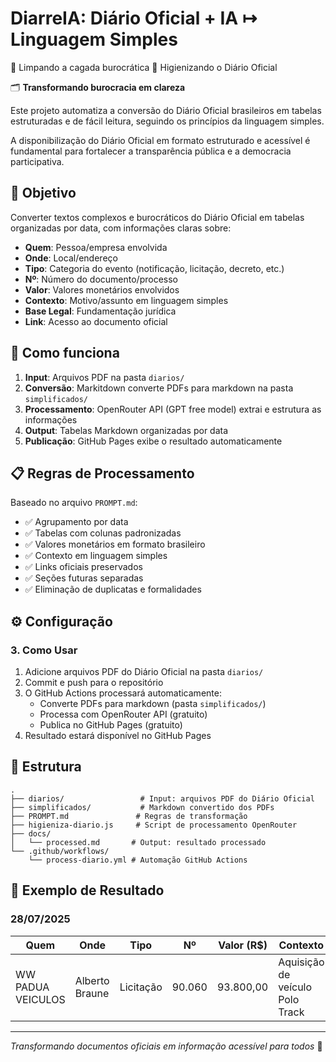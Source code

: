 # DiarreIA: Diário Oficial + IA ↦ Linguagem Simples

🚽 Limpando a cagada burocrática
💼 Higienizando o Diário Oficial

🗂️ **Transformando burocracia em clareza**

Este projeto automatiza a conversão do Diário Oficial brasileiros em tabelas estruturadas e de fácil leitura, seguindo os princípios da linguagem simples.

A disponibilização do Diário Oficial em formato estruturado e acessível é fundamental para fortalecer a transparência pública e a democracia participativa.

## 🎯 Objetivo

Converter textos complexos e burocráticos do Diário Oficial em tabelas organizadas por data, com informações claras sobre:

- **Quem**: Pessoa/empresa envolvida
- **Onde**: Local/endereço
- **Tipo**: Categoria do evento (notificação, licitação, decreto, etc.)
- **Nº**: Número do documento/processo
- **Valor**: Valores monetários envolvidos
- **Contexto**: Motivo/assunto em linguagem simples
- **Base Legal**: Fundamentação jurídica
- **Link**: Acesso ao documento oficial

## 🚀 Como funciona

1. **Input**: Arquivos PDF na pasta `diarios/`
2. **Conversão**: Markitdown converte PDFs para markdown na pasta `simplificados/`
3. **Processamento**: OpenRouter API (GPT free model) extrai e estrutura as informações
4. **Output**: Tabelas Markdown organizadas por data
5. **Publicação**: GitHub Pages exibe o resultado automaticamente

## 📋 Regras de Processamento

Baseado no arquivo `PROMPT.md`:

- ✅ Agrupamento por data
- ✅ Tabelas com colunas padronizadas
- ✅ Valores monetários em formato brasileiro
- ✅ Contexto em linguagem simples
- ✅ Links oficiais preservados
- ✅ Seções futuras separadas
- ✅ Eliminação de duplicatas e formalidades

## ⚙️ Configuração

### 3. Como Usar
1. Adicione arquivos PDF do Diário Oficial na pasta `diarios/`
2. Commit e push para o repositório
3. O GitHub Actions processará automaticamente:
   - Converte PDFs para markdown (pasta `simplificados/`)
   - Processa com OpenRouter API (gratuito)
   - Publica no GitHub Pages (gratuito)
4. Resultado estará disponível no GitHub Pages

## 📁 Estrutura

```
.
├── diarios/                 # Input: arquivos PDF do Diário Oficial
├── simplificados/           # Markdown convertido dos PDFs
├── PROMPT.md               # Regras de transformação
├── higieniza-diario.js     # Script de processamento OpenRouter
├── docs/
│   └── processed.md       # Output: resultado processado
└── .github/workflows/
    └── process-diario.yml # Automação GitHub Actions
```

## 🎨 Exemplo de Resultado

### 28/07/2025

| Quem | Onde | Tipo | Nº | Valor (R$) | Contexto | Base Legal | Link |
|---|---|---|---|---|---|---|---|
| WW PADUA VEICULOS | Alberto Braune | Licitação | 90.060 | 93.800,00 | Aquisição de veículo Polo Track | Lei 14.133/2021 | [Link](http://www.pmnf.rj.gov.br/) |

---

*Transformando documentos oficiais em informação acessível para todos* 🌱
